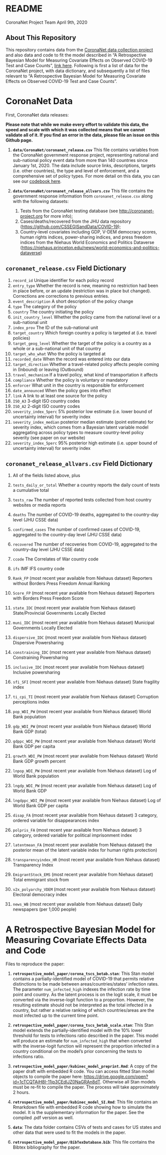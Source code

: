 README
================
CoronaNet Project Team
April 9th, 2020

## About This Repository

This repository contains data from the [CoronaNet data collection
project](http://coronanet-project.org) and also data and code to fit the
model described in “A Retrospective Bayesian Model for Measuring
Covariate Effects on Observed COVID-19 Test and Case Counts”, [link
here](https://osf.io/preprints/socarxiv/jp4wk). Following is first a
list of data for the CoronaNet project, with data dictionary, and
subsequently a list of files relevant to “A Retrospective Bayesian Model
for Measuring Covariate Effects on Observed COVID-19 Test and Case
Counts”.

# CoronaNet Data

First, CoronaNet data releases:

**Please note that while we make every effort to validate this data, the
speed and scale with which it was collected means that we cannot
validate all of it. If you find an error in the data, please file an
issue on this Github page.**

1.  **`data/CoronaNet/coronanet_release.csv`** This file contains
    variables from the CoronaNet government response project,
    representing national and sub-national policy event data from more
    than 140 countries since January 1st, 2020. The data include source
    links, descriptions, targets (i.e. other countries), the type and
    level of enforcement, and a comprehensive set of policy types. For
    more detail on this data, you can see our [codebook
    here](https://docs.google.com/document/d/1zvNMpwj0onFvUZ_gLl4RRjqS-clbHv3TIX6EOHofsME).

2.  **`data/CoronaNet/coronanet_release_allvars.csv`** This file
    contains the government response information from
    `coronanet_release.csv` along with the following datasets:
    
    1.  Tests from the CoronaNet testing database (see
        <http://coronanet-project.org> for more info);
    2.  Cases/deaths/recovered from the JHU data repository
        (<https://github.com/CSSEGISandData/COVID-19>);
    3.  Country-level covariates including GDP, V-DEM democracy scores,
        human rights indices, power-sharing indices, and press freedom
        indices from the Niehaus World Economics and Politics Dataverse
        (<https://niehaus.princeton.edu/news/world-economics-and-politics-dataverse>)

## `coronanet_release.csv` Field Dictionary

1.  `record_id` Unique identifier for each policy record
2.  `entry_type` Whether the record is new, meaning no restriction had
    been in place before, or an update (restriction was in place but
    changed). Corrections are corrections to previous entries.
3.  `event_description` A short description of the policy change
4.  `type` The category of the policy
5.  `country` The country initiating the policy
6.  `init_country_level` Whether the policy came from the national level
    or a sub-national unit
7.  `index_prov` The ID of the sub-national unit
8.  `target_country` Which foreign country a policy is targeted at
    (i.e. travel policies)
9.  `target_geog_level` Whether the target of the policy is a country as
    a whole or a sub-national unit of that country
10. `target_who_what` Who the policy is targeted at
11. `recorded_date` When the record was entered into our data
12. `target_direction` Whether a travel-related policy affects people
    coming in (Inbound) or leaving (Outbound)
13. `travel_mechanism` If a travel policy, what kind of transportation
    it affects
14. `compliance` Whether the policy is voluntary or mandatory
15. `enforcer` What unit in the country is responsible for enforcement
16. `date_announced` When the policy goes into effect
17. `link` A link to at least one source for the policy
18. `ISO_A3` 3-digit ISO country codes
19. `ISO_A2` 2-digit ISO country codes
20. `severity_index_5perc` 5% posterior low estimate (i.e. lower bound
    of uncertainty interval) for severity index
21. `severity_index_median` posterior median estimate (point estimate)
    for severity index, which comes from a Bayesian latent variable
    model aggregating across policy types to measure country-level
    policy severity (see paper on our website)
22. `severity_index_5perc` 95% posterior high estimate (i.e. upper bound
    of uncertainty interval) for severity index

## `coronanet_release_allvars.csv` Field Dictionary

1.  All of the fields listed above, plus

2.  `tests_daily_or_total` Whether a country reports the daily count of
    tests a cumulative total

3.  `tests_raw` The number of reported tests collected from host country
    websites or media reports

4.  `deaths` The number of COVID-19 deaths, aggregated to the
    country-day level (JHU CSSE data)

5.  `confirmed_cases` The number of confirmed cases of COVID-19,
    aggregated to the country-day level (JHU CSSE data)

6.  `recovered` The number of recoveries from COVID-19, aggregated to
    the country-day level (JHU CSSE data)

7.  `ccode` The Correlates of War country code

8.  `ifs` IMF IFS country code

9.  `Rank_FP` (most recent year available from Niehaus dataset)
    Reporters without Borders Press Freedom Annual Ranking

10. `Score_FP` (most recent year available from Niehaus dataset)
    Reporters with Borders Press Freedom Score

11. `state_IDC` (most recent year available from Niehaus dataset)
    State/Provincial Governments Locally Elected

12. `muni_IDC` (most recent year available from Niehaus dataset)
    Municipal Governments Locally Elected

13. `dispersive_IDC` (most recent year available from Niehaus dataset)
    Dispersive Powersharing

14. `constraining_IDC` (most recent year available from Niehaus dataset)
    Constraining Powersharing

15. `inclusive_IDC` (most recent year available from Niehaus dataset)
    Inclusive powersharing

16. `sfi_SFI` (most recent year available from Niehaus dataset) State
    fragility index

17. `ti_cpi_TI` (most recent year available from Niehaus dataset)
    Corruption perceptions index

18. `pop_WDI_PW` (most recent year available from Niehaus dataset) World
    Bank population

19. `gdp_WDI_PW` (most recent year available from Niehaus dataset) World
    Bank GDP (total)

20. `gdppc_WDI_PW` (most recent year available from Niehaus dataset)
    World Bank GDP per capita

21. `growth_WDI_PW` (most recent year available from Niehaus dataset)
    World Bank GDP growth percent

22. `lnpop_WDI_PW` (most recent year available from Niehaus dataset) Log
    of World Bank population

23. `lngdp_WDI_PW` (most recent year available from Niehaus dataset) Log
    of World Bank GDP

24. `lngdppc_WDI_PW` (most recent year available from Niehaus dataset)
    Log of World Bank GDP per capita

25. `disap_FA` (most recent year available from Niehaus dataset) 3
    category, ordered variable for disappearances index

26. `polpris_FA` (most recent year available from Niehaus dataset) 3
    category, ordered variable for political imprisonment index

27. `latentmean_FA` (most recent year available from Niehaus dataset)
    the posterior mean of the latent variable index for human rights
    protection)

28. `transparencyindex_HR` (most recent year available from Niehaus
    dataset) Transparency Index

29. `EmigrantStock_EMS` (most recent year available from Niehaus
    dataset) Total emmigrant stock from

30. `v2x_polyarchy_VDEM` (most recent year available from Niehaus
    dataset) Electoral democracy index

31. `news_WB` (most recent year available from Niehaus dataset) Daily
    newspapers (per 1,000 people)

# A Retrospective Bayesian Model for Measuring Covariate Effects Data and Code

Files to reproduce the paper:

1.  **`retrospective_model_paper/corona_tscs_betab.stan`**: This Stan
    model contains a partially-identified model of COVID-19 that permits
    relative distinctions to be made between areas/countries/states’
    infection rates. The parameter `num_infected_high` indexes the
    infection rate by time point and country. As the latent process is
    on the logit scale, it must be converted via the inverse-logit
    function to a proportion. However, the resulting estimate should not
    be interpreted as the total infected in a country, but rather a
    relative ranking of which countries/areas are the most infected up
    to the current time point.

2.  **`retrospective_model_paper/corona_tscs_betab_scale.stan`**: This
    Stan model extends the partially-identified model with the 10% lower
    threshold for tests to infections ratio described in the paper. This
    model will produce an estimate for `num_infected_high` that when
    converted with the inverse-logit function will represent the
    proportion infected in a country conditional on the model’s prior
    concerning the tests to infections ratio.

3.  **`retrospective_model_paper/kubinec_model_preprint.Rmd`**: A copy
    of the paper draft with embedded R code. You can access fitted Stan
    model objects to compile the paper here:
    <https://drive.google.com/open?id=1cTCQTAjH8I-11jp3CEdIJZ0NaGRAn8dT>.
    Otherwise all Stan models must be re-fit to compile the paper. The
    process will take approximately 2 hours.

4.  **`retrospective_model_paper/kubinec_model_SI.Rmd`**: This file
    contains an Rmarkdown file with embedded R code showing how to
    simulate the model. It is the supplementary information for the
    paper. See the compiled .pdf version as well.

5.  **`data`**: The data folder contains CSVs of tests and cases for US
    states and other data that were used to fit the models in the paper.

6.  **`retrospective_model_paper/BibTexDatabase.bib`**: This file
    contains the Bibtex bibliography for the paper.
